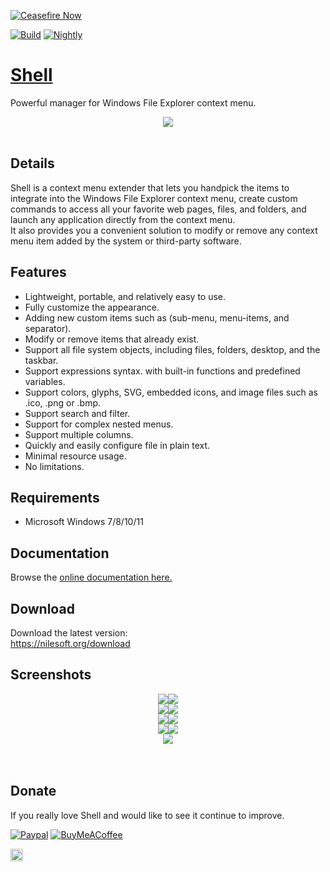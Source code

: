 [![Ceasefire Now](https://badge.techforpalestine.org/default)](https://techforpalestine.org/learn-more)

[![Build](../../actions/workflows/build.yml/badge.svg)](../../actions/workflows/build.yml)
[![Nightly](https://img.shields.io/badge/Nightly-nightly.link-purple)](https://nightly.link/moudey/Shell/workflows/build/main)

# [Shell](https://nilesoft.org)
Powerful manager for Windows File Explorer context menu.
<br>

<p align="center">
 <img src="https://www.nilesoft.org/images/logo-256.png">
 <br>
 <br>
</p>

## Details
<p>
Shell is a context menu extender that lets you handpick the items to integrate into the Windows File Explorer context menu, create custom commands to access all your favorite web pages, files, and folders, and launch any application directly from the context menu.<br>
It also provides you a convenient solution to modify or remove any context menu item added by the system or third-party software.
</p>

Features
------------------
* Lightweight, portable, and relatively easy to use.
* Fully customize the appearance.
* Adding new custom items such as (sub-menu, menu-items, and separator).
* Modify or remove items that already exist.
* Support all file system objects, including files, folders, desktop, and the taskbar.
* Support expressions syntax. with built-in functions and predefined variables.
* Support colors, glyphs, SVG, embedded icons, and image files such as .ico, .png or .bmp.
* Support search and filter.
* Support for complex nested menus.
* Support multiple columns.
* Quickly and easily configure file in plain text.
* Minimal resource usage.
* No limitations.


Requirements
------------------
  * Microsoft Windows 7/8/10/11 


Documentation
------------------
Browse the [online documentation here.](https://nilesoft.org/docs)


Download
------------------
Download the latest version:  
https://nilesoft.org/download

Screenshots
------------------
<p align="center">
<img src="/screenshots/folder-back.png"><img src="/screenshots/file-manage.png"><br>
<img src="/screenshots/view.png"><img src="/screenshots/edit.png"><br>
<img src="/screenshots/terminal.png"><img src="/screenshots/taskbar.png"><br>
<img src="/screenshots/goto2.png"><img src="/screenshots/gradient.png"><br>
<img src="/screenshots/acrylic.png"><br>

<br>
<br>
</p>

Donate
------------------
If you really love Shell and would like to see it continue to improve.

[![Paypal](https://img.shields.io/badge/Donate-PayPal-blue.svg)](https://www.paypal.me/nilesoft)
[![BuyMeACoffee](https://img.shields.io/badge/Donate-BuyMeACoffee-yellow.svg)](https://www.buymeacoffee.com/moudey)

[<img src="https://api.gitsponsors.com/api/badge/img?id=400920341" height="20">](https://api.gitsponsors.com/api/badge/link?p=2naU/zAJRfcIyZ3ZBf9wNTtsJqlGATqLAy9WS+aWUgedqEkge2A6YuvIARblGA6sX3hiTpwdc4bPcVLdpSDu6J1xTWToGXPTMeD7Pt9ofGRwqdCjqgMptVxIAO4WhNx42rLjku/VYsBi6dgqAVCXMg==)

